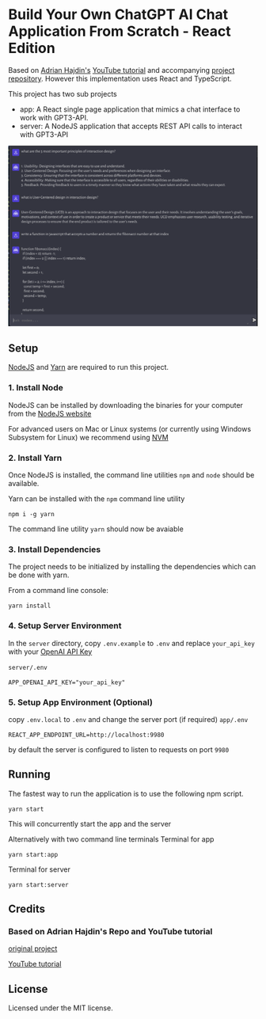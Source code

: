 # Build Your Own ChatGPT AI Chat Application From Scratch - React Edition

Based on [Adrian Hajdin's](https://github.com/adrianhajdin/project_openai_codex) [YouTube tutorial](https://youtu.be/2FeymQoKvrk) and accompanying [project repository](https://github.com/adrianhajdin/project_openai_codex). However this implementation uses React and TypeScript.

This project has two sub projects

- app: A React single page application that mimics a chat interface to work with GPT3-API.
- server: A NodeJS application that accepts REST API calls to interact with GPT3-API

![Screenshot](./docs/images/screenshot.png)

## Setup

[NodeJS](https://nodejs.org/en/) and [Yarn](https://classic.yarnpkg.com/en/) are required to run this project.

### 1. Install Node

NodeJS can be installed by downloading the binaries for your computer from the [NodeJS website](https://nodejs.org/en/download/)

For advanced users on Mac or Linux systems (or currently using Windows Subsystem for Linux) we recommend using [NVM](https://github.com/nvm-sh/nvm)

### 2. Install Yarn

Once NodeJS is installed, the command line utilities `npm` and `node` should be available.

Yarn can be installed with the `npm` command line utility

```
npm i -g yarn
```

The command line utility `yarn` should now be avaiable

### 3. Install Dependencies

The project needs to be initialized by installing the dependencies which can be done with yarn.

From a command line console:

```
yarn install
```

### 4. Setup Server Environment

In the `server` directory, copy `.env.example` to `.env` and replace `your_api_key` with your [OpenAI API Key](https://platform.openai.com/account/api-keys)

`server/.env`

```
APP_OPENAI_API_KEY="your_api_key"
```

### 5. Setup App Environment (Optional)

copy `.env.local` to `.env` and change the server port (if required)
`app/.env`

```
REACT_APP_ENDPOINT_URL=http://localhost:9980
```

by default the server is configured to listen to requests on port `9980`

## Running

The fastest way to run the application is to use the following npm script.

```
yarn start
```

This will concurrently start the app and the server

Alternatively with two command line terminals
Terminal for app

```
yarn start:app
```

Terminal for server

```
yarn start:server
```

## Credits

### Based on Adrian Hajdin's Repo and YouTube tutorial

[original project](https://github.com/adrianhajdin/project_openai_codex)

[YouTube tutorial](https://youtu.be/2FeymQoKvrk)

## License

Licensed under the MIT license.
